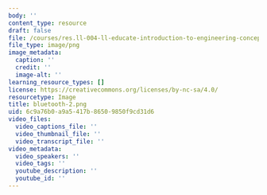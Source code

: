 ```yaml
---
body: ''
content_type: resource
draft: false
file: /courses/res.ll-004-ll-educate-introduction-to-engineering-concepts-spring-2022/bluetooth-2.png
file_type: image/png
image_metadata:
  caption: ''
  credit: ''
  image-alt: ''
learning_resource_types: []
license: https://creativecommons.org/licenses/by-nc-sa/4.0/
resourcetype: Image
title: bluetooth-2.png
uid: 6c9a76b0-a9a5-417b-8650-9850f9cd31d6
video_files:
  video_captions_file: ''
  video_thumbnail_file: ''
  video_transcript_file: ''
video_metadata:
  video_speakers: ''
  video_tags: ''
  youtube_description: ''
  youtube_id: ''
---
```


